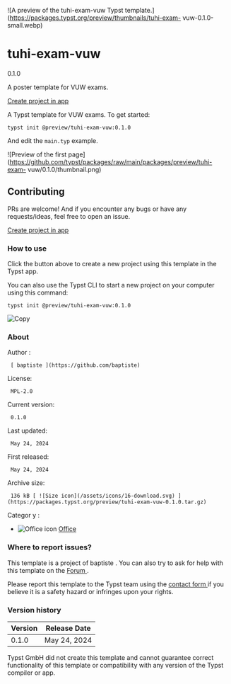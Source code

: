 ![A preview of the tuhi-exam-vuw Typst
template.](https://packages.typst.org/preview/thumbnails/tuhi-exam-
vuw-0.1.0-small.webp)

#  tuhi-exam-vuw

0.1.0

A poster template for VUW exams.

[ Create project in app ](/app?template=tuhi-exam-vuw&version=0.1.0)

A Typst template for VUW exams. To get started:

    
    
    typst init @preview/tuhi-exam-vuw:0.1.0
    

And edit the ` main.typ ` example.

![Preview of the first
page](https://github.com/typst/packages/raw/main/packages/preview/tuhi-exam-
vuw/0.1.0/thumbnail.png)

##  Contributing

PRs are welcome! And if you encounter any bugs or have any requests/ideas,
feel free to open an issue.

[ Create project in app ](/app?template=tuhi-exam-vuw&version=0.1.0)

###  How to use

Click the button above to create a new project using this template in the
Typst app.

You can also use the Typst CLI to start a new project on your computer using
this command:

    
    
    typst init @preview/tuhi-exam-vuw:0.1.0

![Copy](/assets/icons/16-copy.svg)

###  About

Author  :

     [ baptiste ](https://github.com/baptiste)
License:

     MPL-2.0 
Current version:

     0.1.0 
Last updated:

     May 24, 2024 
First released:

     May 24, 2024 
Archive size:

     136 kB [ ![Size icon](/assets/icons/16-download.svg) ](https://packages.typst.org/preview/tuhi-exam-vuw-0.1.0.tar.gz)
Categor  y  :

    

  * ![Office icon](/assets/icons/16-envelope.svg) [ Office ](https://typst.app/universe/search/?category=office)

###  Where to report issues?

This  template  is a project of  baptiste  .  You can also try to ask for help
with this  template  on the  [ Forum ](https://forum.typst.app) .

Please report this  template  to the Typst team using the  [ contact form
](https://typst.app/contact) if you believe it is a safety hazard or infringes
upon your rights.

###  Version history

Version  |  Release Date   
---|---  
0.1.0  |  May 24, 2024   
  
Typst GmbH did not create this  template  and cannot guarantee correct
functionality of this  template  or compatibility with any version of the
Typst compiler or app.

